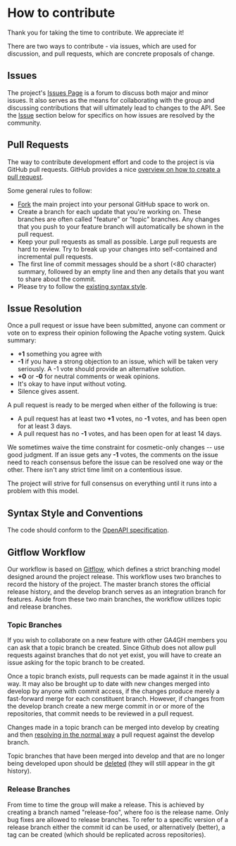 # How to contribute

Thank you for taking the time to contribute. We appreciate it!

There are two ways to contribute - via issues, which are used for discussion, and pull requests, which are concrete proposals of change.

## Issues

The project's [Issues Page](https://github.com/ga4gh/ga4gh-consent-policy/issues) is a forum to discuss both major and minor issues. It also serves as the means for collaborating with the group and discussing contributions that will ultimately lead to changes to the API. See the [Issue](#issue_resolution) section below for specifics on how issues are resolved by the community.

## Pull Requests

The way to contribute development effort and code to the project is via GitHub pull requests. GitHub provides a nice [overview on how to create a pull request](https://help.github.com/articles/creating-a-pull-request).

Some general rules to follow:

-   [Fork](https://help.github.com/articles/fork-a-repo) the main project into your personal GitHub space to work on.
-   Create a branch for each update that you're working on. These branches are often called "feature" or "topic" branches. Any changes that you push to your feature branch will automatically be shown in the pull request.
-   Keep your pull requests as small as possible. Large pull requests are hard to review. Try to break up your changes into self-contained and incremental pull requests.
-   The first line of commit messages should be a short (&lt;80 character) summary, followed by an empty line and then any details that you want to share about the commit.
-   Please try to follow the [existing syntax style](#syntax_style).

## Issue Resolution

Once a pull request or issue have been submitted, anyone can comment or vote on to express their opinion following the Apache voting system. Quick summary:

-   **+1** something you agree with
-   **-1** if you have a strong objection to an issue, which will be taken very seriously. A -1 vote should provide an alternative solution.
-   **+0** or **-0** for neutral comments or weak opinions.
-   It's okay to have input without voting.
-   Silence gives assent.

A pull request is ready to be merged when either of the following is true:
- A pull request has at least two **+1** votes, no **-1** votes, and has been open for at least 3 days.
- A pull request has no **-1** votes, and has been open for at least 14 days.

We sometimes waive the time constraint for cosmetic-only changes -- use good judgment. If an issue gets any **-1** votes, the comments on the issue need to reach consensus before the issue can be resolved one way or the other. There isn't any strict time limit on a contentious issue.

The project will strive for full consensus on everything until it runs into a problem with this model.

## Syntax Style and Conventions

The code should conform to the [OpenAPI specification](https://github.com/OAI/OpenAPI-Specification/tree/master/versions).

## Gitflow Workflow

Our workflow is based on [Gitflow](https://www.atlassian.com/git/tutorials/comparing-workflows/gitflow-workflow), which defines a strict branching model designed around the project release. This workflow uses two branches to record the history of the project. The master branch stores the official release history, and the develop branch serves as an integration branch for features. Aside from these two main branches, the workflow utilizes topic and release branches.

### Topic Branches

If you wish to collaborate on a new feature with other GA4GH members you can ask that a topic branch be created. Since Github does not allow pull requests against branches that do not yet exist, you will have to create an issue asking for the topic branch to be created.

Once a topic branch exists, pull requests can be made against it in the usual way. It may also be brought up to date with new changes merged into develop by anyone with commit access, if the changes produce merely a fast-forward merge for each constituent branch. However, if changes from the develop branch create a new merge commit in or or more of the repositories, that commit needs to be reviewed in a pull request.

Changes made in a topic branch can be merged into develop by creating and then [resolving in the normal way](#issue_resolution) a pull request against the develop branch.

Topic branches that have been merged into develop and that are no longer being developed upon should be [deleted](https://github.com/blog/1335-tidying-up-after-pull-requests) (they will still appear in the git history).

### Release Branches

From time to time the group will make a release. This is achieved by creating a branch named "release-foo", where foo is the release name. Only bug fixes are allowed to release branches. To refer to a specific version of a release branch either the commit id can be used, or alternatively (better), a tag can be created (which should be replicated across repositories).
